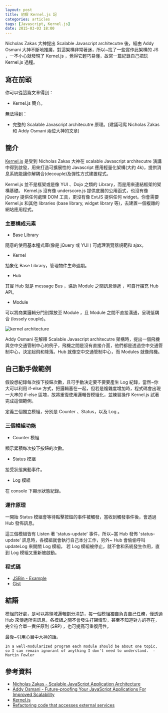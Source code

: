 ```yaml
---
layout: post
title: 初探 Kernel.js 記
categories: articles
tags: [Javascript, Kernel.js]
date: 2015-03-03 18:00
---
```

Nicholas Zakas 大神提出 Scalable Javascript architecutre 後，經由 Addy Osmani 大神不斷地推廣，對這架構非常著迷，所以~找了一些實作此架構的 JS ，一不小心就發現了 Kernel.js ，覺得它輕巧易懂，故寫一篇紀錄自己把玩 Kernel.js 過程。

## 寫在前頭

<!-- more -->

你可以從這篇文章得到：

+ Kernel.js 簡介。

無法得到：

+ 完整的 Scalable Javascript architecutre 原理。(建議可爬 Nicholas Zakas 和 Addy Osmani 兩位大神的文章)

## 簡介

[Kernel.js](http://alanlindsay.me/kerneljs/) 是受到  Nicholas Zakas 大神在 scalable Javascript architecutre 演講中得到啟發，用來打造可擴展性的 Javascript 應用輕量化架構(大約 4k)，提供消息系統能讓你解耦合(decouple)及彈性方式建置程式。

Kernel.js 並不是框架或是像 YUI 、Dojo 之類的 Library，而是用來連結框架的架構基礎。 Kernel.js 沒有像 underscore.js 提供底層的公用函式，也沒有像 jQuery 提供任何處理 DOM 工具，更沒有像 ExtJS 提供任何 widget。你會需要 Kernel.js 和其他 libraries (base library, widget library 等)，去建置一個複雜的網站應用程式。

### 主要構成元素

+ Base Library

隨意的使用基本程式庫(像是 jQuery 或 YUI ) 可處理瀏覽器規範和 ajax。

+ Kernel

抽象化 Base Library，管理物件生命週期。

+ Hub

其實 Hub 就是 message Bus ，協助 Module 之間訊息傳遞 ，可自行擴充 Hub  API。

+ Module

可以將商業邏輯分門別類放至 Module ，且 Module 之間不直接溝通，呈現低耦合 (lossely couple)。

![kernel architecture](http://i.imgur.com/w0t5trZ.png)

Addy Osmani 在解釋 Scalable Javascript architecutre 架構時，提出一個飛機與空中交通管制中心的例子，飛機之間是沒有直接介面，他們都是透過空中交通管制中心，決定起飛和降落。Hub 就像空中交通管制中心，而 Modules 就像飛機。

## 自己動手做範例

假設想紀錄每次按下按鈕次數，且可手動決定要不要要產生 Log 紀錄，當然~你大可以利用 if-else 方式，把邏輯塞在一起，但若是複雜度增加時，程式碼會出現一大串的 if-else 區塊，故將重復使用邏輯皆模組化，並練習操作 Kernel.js 試著完成這個範例。

定義三個獨立模組，分別是 Counter 、Status，以及 Log 。

### 三個模組功能

+ Counter 模組

顯示累積每次按下按鈕的次數。

+ Status 模組

接受狀態異動事件。

+ Log 模組

在 console 下顯示狀態紀錄。

### 運作原理

一開始 Status 模組會等待點擊按鈕的事件被觸發，當收到觸發事件後，會透過 Hub 發佈訊息。

這三個模組皆有 Listen 著 'status-update' 事件，所以~當  Hub 發佈 'status-update' 訊息時，各模組就會執行自己本分工作，另外~ Hub 會偷偷呼叫 updateLog 來開關 Log 模組， 若 Log 模組被停止，就不會和系統發生作用，直到 Log 模組又重新被啟動。


### 程式碼

+ [JSBin - Example](http://jsbin.com/sugoma/)
+ [Gist](https://gist.github.com/dz1984/8de2ad277205383280fe)



## 結語

模組的好處，是可以將領域邏輯劃分清楚，每一個模組獨自負責自己任務，僅透過 Hub 來傳遞所需訊息，各模組之間不會發生打架情形，甚至不知道對方的存在，完全符合單一責任原則 (SRP) ，也可提高可重復用性。
 
最後~引用心目中大神的話。

    In a well-modularized program each module should be about one topic, so I can remain ignorant of anything I don't need to understand.  - Martin Fowler
    
## 參考資料

+ [Nicholas Zakas - Scalable JavaScript Application Architecture](http://www.slideshare.net/nzakas/scalable-javascript-application-architecture)
+ [Addy Osmani - Future-proofing Your JavaScript Applications For Improved Scalability](http://addyosmani.com/futureproofjs/)
+ [Kernel.js](http://alanlindsay.me/kerneljs/)
+ [Refactoring code that accesses external services](http://martinfowler.com/articles/refactoring-external-service.html)
